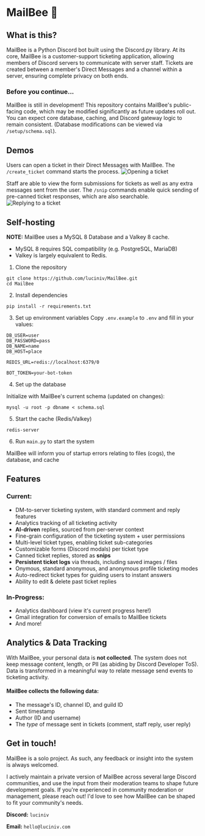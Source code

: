 # MailBee 🐝

## What is this?
MailBee is a Python Discord bot built using the Discord.py library. At its core, MailBee is a customer-support ticketing application, allowing members of Discord servers to communicate with server staff. Tickets are created between a member's Direct Messages and a channel within a server, ensuring complete privacy on both ends. 

### Before you continue...
MailBee is still in development! This repository contains MailBee's public-facing code, which may be modified significantly as future updates roll out. You can expect core database, caching, and Discord gateway logic to remain consistent. (Database modifications can be viewed via `/setup/schema.sql`).

## Demos
Users can open a ticket in their Direct Messages with MailBee. The `/create_ticket` command starts the process. 
![Opening a ticket](demo/images/ticket_create.gif)

Staff are able to view the form submissions for tickets as well as any extra messages sent from the user. The `/snip` commands enable quick sending of pre-canned ticket responses, which are also searchable.
![Replying to a ticket](demo/images/ticket_reply.gif)


## Self-hosting
**NOTE:** MailBee uses a MySQL 8 Database and a Valkey 8 cache. 
- MySQL 8 requires SQL compatibility (e.g. PostgreSQL, MariaDB)
- Valkey is largely equivalent to Redis.


1. Clone the repository
```
git clone https://github.com/luciniv/MailBee.git
cd MailBee
```

2. Install dependencies
```
pip install -r requirements.txt
```

3. Set up environment variables
Copy `.env.example` to `.env` and fill in your values:
```
DB_USER=user
DB_PASSWORD=pass
DB_NAME=name
DB_HOST=place

REDIS_URL=redis://localhost:6379/0

BOT_TOKEN=your-bot-token
```

4. Set up the database
   
Initialize with MailBee's current schema (updated on changes):
```
mysql -u root -p dbname < schema.sql
```

5. Start the cache (Redis/Valkey)
```
redis-server
```

6. Run `main.py` to start the system

MailBee will inform you of startup errors relating to files (cogs), the database, and cache

## Features
### Current:
- DM-to-server ticketing system, with standard comment and reply features
- Analytics tracking of all ticketing activity
- **AI-driven** replies, sourced from per-server context
- Fine-grain configuration of the ticketing system + user permissions
- Multi-level ticket types, enabling ticket sub-categories
- Customizable forms (Discord modals) per ticket type
- Canned ticket replies, stored as **snips**
- **Persistent ticket logs** via threads, including saved images / files
- Onymous, standard anonymous, and anonymous profile ticketing modes
- Auto-redirect ticket types for guiding users to instant answers
- Ability to edit & delete past ticket replies

### In-Progress:
- Analytics dashboard (view it's current progress here!)
- Gmail integration for conversion of emails to MailBee tickets
- And more!

## Analytics & Data Tracking
With MailBee, your personal data is **not collected**. The system does not keep message content, length, or PII (as abiding by Discord Developer ToS). Data is transformed in a meaningful way to relate message send events to ticketing activity.

#### MailBee collects the following data:
- The message's ID, channel ID, and guild ID
- Sent timestamp
- Author (ID and username)
- The *type* of message sent in tickets (comment, staff reply, user reply)

## Get in touch!
MailBee is a solo project. As such, any feedback or insight into the system is always welcomed. 

I actively maintain a private version of MailBee across several large Discord communities, and use the input from their moderation teams to shape future development goals. If you're experienced in community moderation or management, please reach out! I'd love to see how MailBee can be shaped to fit your community's needs.

**Discord:** `luciniv`

**Email:** `hello@luciniv.com`
